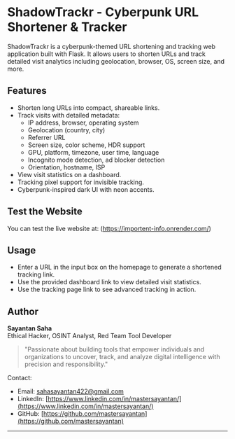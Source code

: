 # ShadowTrackr - Cyberpunk URL Shortener & Tracker

ShadowTrackr is a cyberpunk-themed URL shortening and tracking web application built with Flask. It allows users to shorten URLs and track detailed visit analytics including geolocation, browser, OS, screen size, and more.

## Features

- Shorten long URLs into compact, shareable links.
- Track visits with detailed metadata:
  - IP address, browser, operating system
  - Geolocation (country, city)
  - Referrer URL
  - Screen size, color scheme, HDR support
  - GPU, platform, timezone, user time, language
  - Incognito mode detection, ad blocker detection
  - Orientation, hostname, ISP
- View visit statistics on a dashboard.
- Tracking pixel support for invisible tracking.
- Cyberpunk-inspired dark UI with neon accents.

## Test the Website

You can test the live website at: (https://importent-info.onrender.com/)


## Usage

- Enter a URL in the input box on the homepage to generate a shortened tracking link.
- Use the provided dashboard link to view detailed visit statistics.
- Use the tracking page link to see advanced tracking in action.

## Author

**Sayantan Saha**  
Ethical Hacker, OSINT Analyst, Red Team Tool Developer

> "Passionate about building tools that empower individuals and organizations to uncover, track, and analyze digital intelligence with precision and responsibility."

Contact:  
- Email: sahasayantan422@gmail.com  
- LinkedIn: [https://www.linkedin.com/in/mastersayantan/](https://www.linkedin.com/in/mastersayantan/)  
- GitHub: [https://github.com/mastersayantan](https://github.com/mastersayantan)

---


